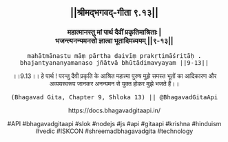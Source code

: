 <center><h2>||श्रीमद्‍भगवद्‍-गीता ९.१३||</h2>
<h3>महात्मानस्तु मां पार्थ दैवीं प्रकृतिमाश्रिताः |<br/>भजन्त्यनन्यमनसो ज्ञात्वा भूतादिमव्ययम् ||९-१३||</h3>
<pre>mahātmānastu māṃ pārtha daivīṃ prakṛtimāśritāḥ .<br/>bhajantyananyamanaso jñātvā bhūtādimavyayam ||9-13||</pre>
<p>।।9.13।। हे पार्थ ! परन्तु दैवी प्रकृति के आश्रित महात्मा पुरुष मुझे समस्त भूतों का आदिकारण और अव्ययस्वरूप जानकर अनन्यमन से युक्त होकर मुझे भजते हैं।।</p>
<pre>(Bhagavad Gita, Chapter 9, Shloka 13) || @BhagavadGitaApi</pre><p>https://docs.bhagavadgitaapi.in/</p><p>#API #bhagavadgitaapi #slok #nodejs #js #api #gitaapi #krishna #hinduism #vedic #ISKCON #shreemadbhagavadgita #technology</p></center>